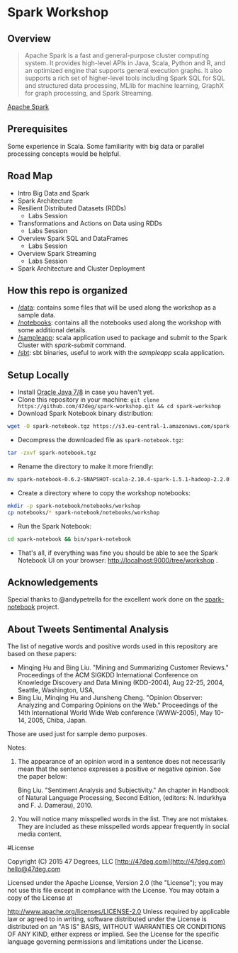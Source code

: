 # Spark Workshop

## Overview

>Apache Spark is a fast and general-purpose cluster computing system. It provides high-level APIs in Java, Scala, Python and R, and an optimized engine that supports general execution graphs. It also supports a rich set of higher-level tools including Spark SQL for SQL and structured data processing, MLlib for machine learning, GraphX for graph processing, and Spark Streaming.

[Apache Spark](http://spark.apache.org/)

## Prerequisites

Some experience in Scala. Some familiarity with big data or parallel processing concepts would be helpful.

## Road Map

* Intro Big Data and Spark
* Spark Architecture
* Resilient Distributed Datasets (RDDs)
	* Labs Session
* Transformations and Actions on Data using RDDs
	* Labs Session
* Overview Spark SQL and DataFrames
	* Labs Session
* Overview Spark Streaming
  * Labs Session
* Spark Architecture and Cluster Deployment

## How this repo is organized

* [/data](./data): contains some files that will be used along the workshop as a sample data.
* [/notebooks](./notebooks): contains all the notebooks used along the workshop with some additional details.
* [/sampleapp](./sampleapp): scala application used to package and submit to the Spark Cluster with _spark-submit_ command.
* [/sbt](./sbt): sbt binaries, useful to work with the *sampleapp* scala application.

## Setup Locally

* Install [Oracle Java 7/8](https://www.oracle.com/java/index.html) in case you haven't yet.
* Clone this repository in your machine: `git clone https://github.com/47deg/spark-workshop.git && cd spark-workshop`
* Download Spark Notebook binary distribution:

```bash
wget -O spark-notebook.tgz https://s3.eu-central-1.amazonaws.com/spark-notebook/tgz/spark-notebook-master-scala-2.10.4-spark-1.5.1-hadoop-2.2.0.tgz?max-keys=100000
```
* Decompress the downloaded file as `spark-notebook.tgz`:

```bash
tar -zxvf spark-notebook.tgz
```

* Rename the directory to make it more friendly:

```bash
mv spark-notebook-0.6.2-SNAPSHOT-scala-2.10.4-spark-1.5.1-hadoop-2.2.0 spark-notebook
```

* Create a directory where to copy the workshop notebooks:

```bash
mkdir -p spark-notebook/notebooks/workshop
cp notebooks/* spark-notebook/notebooks/workshop
```

* Run the Spark Notebook:

```bash
cd spark-notebook && bin/spark-notebook
```

* That's all, if everything was fine you should be able to see the Spark Notebook UI on your browser: [http://localhost:9000/tree/workshop](http://localhost:9000/tree/workshop) .

## Acknowledgements

Special thanks to @andypetrella for the excellent work done on the [spark-notebook](https://github.com/andypetrella/spark-notebook) project.

## About Tweets Sentimental Analysis

The list of negative words and positive words used in this repository are based on these papers:

- Minqing Hu and Bing Liu. "Mining and Summarizing Customer Reviews."
      Proceedings of the ACM SIGKDD International Conference on Knowledge
      Discovery and Data Mining (KDD-2004), Aug 22-25, 2004, Seattle,
      Washington, USA,
- Bing Liu, Minqing Hu and Junsheng Cheng. "Opinion Observer: Analyzing
      and Comparing Opinions on the Web." Proceedings of the 14th
      International World Wide Web conference (WWW-2005), May 10-14,
      2005, Chiba, Japan.

Those are used just for sample demo purposes.

Notes:

1. The appearance of an opinion word in a sentence does not necessarily
  mean that the sentence expresses a positive or negative opinion.
  See the paper below:

	Bing Liu. "Sentiment Analysis and Subjectivity." An chapter in
  	Handbook of Natural Language Processing, Second Edition,
 	(editors: N. Indurkhya and F. J. Damerau), 2010.
2. You will notice many misspelled words in the list. They are not
  mistakes. They are included as these misspelled words appear
  frequently in social media content.

#License

Copyright (C) 2015 47 Degrees, LLC [http://47deg.com](http://47deg.com) [hello@47deg.com](mailto:hello@47deg.com)

Licensed under the Apache License, Version 2.0 (the "License"); you may not use this file except in compliance with the License. You may obtain a copy of the License at

http://www.apache.org/licenses/LICENSE-2.0 Unless required by applicable law or agreed to in writing, software distributed under the License is distributed on an "AS IS" BASIS, WITHOUT WARRANTIES OR CONDITIONS OF ANY KIND, either express or implied. See the License for the specific language governing permissions and limitations under the License.
